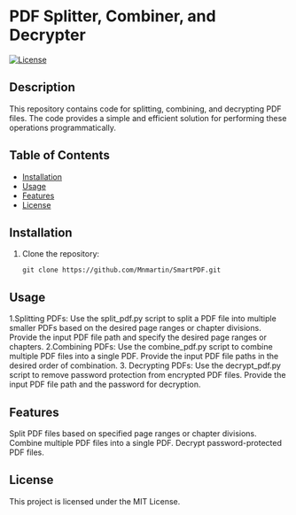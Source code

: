 # PDF Splitter, Combiner, and Decrypter

[![License](https://img.shields.io/badge/License-MIT-blue.svg)](https://opensource.org/licenses/MIT)

## Description
This repository contains code for splitting, combining, and decrypting PDF files. The code provides a simple and efficient solution for performing these operations programmatically.

## Table of Contents
- [Installation](#installation)
- [Usage](#usage)
- [Features](#features)
- [License](#license)

## Installation
1. Clone the repository:
   ```shell
   git clone https://github.com/Mnmartin/SmartPDF.git
## Usage
1.Splitting PDFs:
  Use the split_pdf.py script to split a PDF file into multiple smaller PDFs based on the desired page ranges or chapter divisions.
  Provide the input PDF file path and specify the desired page ranges or chapters.
2.Combining PDFs:
  Use the combine_pdf.py script to combine multiple PDF files into a single PDF.
  Provide the input PDF file paths in the desired order of combination.
3. Decrypting PDFs:
  Use the decrypt_pdf.py script to remove password protection from encrypted PDF files.
  Provide the input PDF file path and the password for decryption.

## Features
  Split PDF files based on specified page ranges or chapter divisions.
  Combine multiple PDF files into a single PDF.
  Decrypt password-protected PDF files.
## License
This project is licensed under the MIT License.
